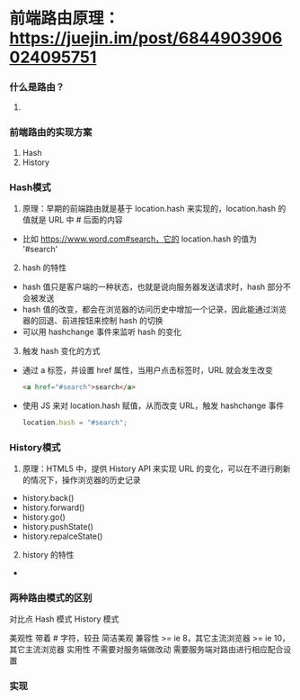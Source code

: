 # 前端路由原理：https://juejin.im/post/6844903906024095751

### 什么是路由？
1.  

### 前端路由的实现方案
1.  Hash
2.  History

### Hash模式
1.  原理：早期的前端路由就是基于 location.hash 来实现的，location.hash 的值就是 URL 中 # 后面的内容
  - 比如 https://www.word.com#search，它的 location.hash 的值为 '#search'
2.  hash 的特性
  - hash 值只是客户端的一种状态，也就是说向服务器发送请求时，hash 部分不会被发送
  - hash 值的改变，都会在浏览器的访问历史中增加一个记录，因此能通过浏览器的回退、前进按钮来控制 hash 的切换
  - 可以用 hashchange 事件来监听 hash 的变化
3.  触发 hash 变化的方式
  - 通过 a 标签，并设置 href 属性，当用户点击标签时，URL 就会发生改变
    ```html
    <a href="#search">search</a>
    ```
  - 使用 JS 来对 location.hash 赋值，从而改变 URL，触发 hashchange 事件
    ```js
    location.hash = "#search";
    ```

### History模式
1.  原理：HTML5 中，提供 History API 来实现 URL 的变化，可以在不进行刷新的情况下，操作浏览器的历史记录
  - history.back()
  - history.forward()
  - history.go()
  - history.pushState()
  - history.repalceState()
2.  history 的特性
  - 

### 两种路由模式的区别
对比点	            Hash 模式	                            History 模式

美观性	          带着 # 字符，较丑                           简洁美观
兼容性	        >= ie 8，其它主流浏览器	                  >= ie 10，其它主流浏览器
实用性 	          不需要对服务端做改动	                需要服务端对路由进行相应配合设置

### 实现